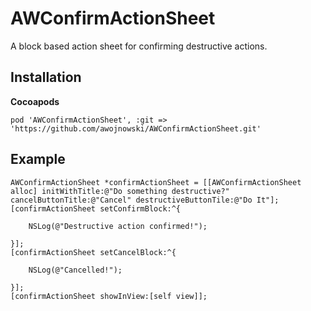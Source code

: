 AWConfirmActionSheet
====================

A block based action sheet for confirming destructive actions.

Installation
------------

**Cocoapods**

    pod 'AWConfirmActionSheet', :git => 'https://github.com/awojnowski/AWConfirmActionSheet.git'

Example
-------

    AWConfirmActionSheet *confirmActionSheet = [[AWConfirmActionSheet alloc] initWithTitle:@"Do something destructive?" cancelButtonTitle:@"Cancel" destructiveButtonTile:@"Do It"];
    [confirmActionSheet setConfirmBlock:^{
        
        NSLog(@"Destructive action confirmed!");
        
    }];
    [confirmActionSheet setCancelBlock:^{
        
        NSLog(@"Cancelled!");
        
    }];
    [confirmActionSheet showInView:[self view]];